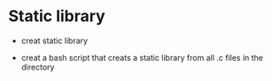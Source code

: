 # Static library

* creat static library

* creat a bash script that creats a static library from all .c files in the directory
